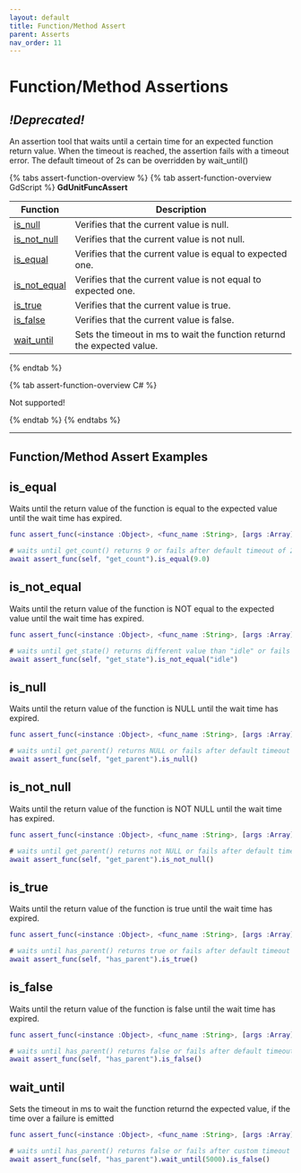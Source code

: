 ```yaml
---
layout: default
title: Function/Method Assert
parent: Asserts
nav_order: 11
---
```


# Function/Method Assertions

## ***!Deprecated!***

An assertion tool that waits until a certain time for an expected function return value. When the timeout is reached, the assertion fails with a timeout error.
The default timeout of 2s can be overridden by wait_until(<time in ms>)

{% tabs assert-function-overview %}
{% tab assert-function-overview GdScript %}
**GdUnitFuncAssert**<br>

|Function|Description|
|--- | --- |
|[is_null](/gdUnit4/testing/assert-function/#is_null) | Verifies that the current value is null.|
|[is_not_null](/gdUnit4/testing/assert-function/#is_not_null) | Verifies that the current value is not null.|
|[is_equal](/gdUnit4/testing/assert-function/#is_equal) | Verifies that the current value is equal to expected one.|
|[is_not_equal](/gdUnit4/testing/assert-function/#is_not_equal) | Verifies that the current value is not equal to expected one.|
|[is_true](/gdUnit4/testing/assert-function/#is_true) | Verifies that the current value is true.|
|[is_false](/gdUnit4/testing/assert-function/#is_false) | Verifies that the current value is false.|
|[wait_until](/gdUnit4/testing/assert-function/#wait_until) | Sets the timeout in ms to wait the function returnd the expected value.|

{% endtab %}

{% tab assert-function-overview C# %}

Not supported!

{% endtab %}
{% endtabs %}

---

## Function/Method Assert Examples

## is_equal

Waits until the return value of the function is equal to the expected value until the wait time has expired.
```gd
func assert_func(<instance :Object>, <func_name :String>, [args :Array]).is_equal(<expected>) -> GdUnitAssert
```
```gd
# waits until get_count() returns 9 or fails after default timeout of 2s
await assert_func(self, "get_count").is_equal(9.0)
```

## is_not_equal

Waits until the return value of the function is NOT equal to the expected value until the wait time has expired.
```gd
func assert_func(<instance :Object>, <func_name :String>, [args :Array]).is_not_equal(<expected>) -> GdUnitAssert
```
```gd
# waits until get_state() returns different value than "idle" or fails after default timeout of 2s
await assert_func(self, "get_state").is_not_equal("idle")
```

## is_null

Waits until the return value of the function is NULL until the wait time has expired.
```gd
func assert_func(<instance :Object>, <func_name :String>, [args :Array]).is_null() -> GdUnitAssert
```
```gd
# waits until get_parent() returns NULL or fails after default timeout of 2s
await assert_func(self, "get_parent").is_null()
```

## is_not_null

Waits until the return value of the function is NOT NULL until the wait time has expired.
```gd
func assert_func(<instance :Object>, <func_name :String>, [args :Array]).is_not_null() -> GdUnitAssert
```
```gd
# waits until get_parent() returns not NULL or fails after default timeout of 2s
await assert_func(self, "get_parent").is_not_null()
```

## is_true

Waits until the return value of the function is true until the wait time has expired.
```gd
func assert_func(<instance :Object>, <func_name :String>, [args :Array]).is_true() -> GdUnitAssert
```
```gd
# waits until has_parent() returns true or fails after default timeout of 2s
await assert_func(self, "has_parent").is_true()
```

## is_false

Waits until the return value of the function is false until the wait time has expired.
```gd
func assert_func(<instance :Object>, <func_name :String>, [args :Array]).is_false() -> GdUnitAssert
```
```gd
# waits until has_parent() returns false or fails after default timeout of 2s
await assert_func(self, "has_parent").is_false()
```

## wait_until

Sets the timeout in ms to wait the function returnd the expected value, if the time over a failure is emitted
```gd
func assert_func(<instance :Object>, <func_name :String>, [args :Array]).wait_until(<timeout>) -> GdUnitFuncAssert
```
```gd
# waits until has_parent() returns false or fails after custom timeout of 5s
await assert_func(self, "has_parent").wait_until(5000).is_false()
```
